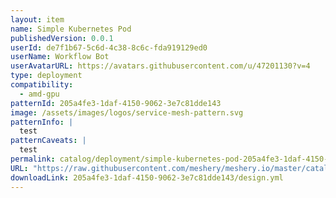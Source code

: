 ```yaml
---
layout: item
name: Simple Kubernetes Pod
publishedVersion: 0.0.1
userId: de7f1b67-5c6d-4c38-8c6c-fda919129ed0
userName: Workflow Bot
userAvatarURL: https://avatars.githubusercontent.com/u/47201130?v=4
type: deployment
compatibility:
  - amd-gpu
patternId: 205a4fe3-1daf-4150-9062-3e7c81dde143
image: /assets/images/logos/service-mesh-pattern.svg
patternInfo: |
  test
patternCaveats: |
  test
permalink: catalog/deployment/simple-kubernetes-pod-205a4fe3-1daf-4150-9062-3e7c81dde143.html
URL: "https://raw.githubusercontent.com/meshery/meshery.io/master/catalog/205a4fe3-1daf-4150-9062-3e7c81dde143/0.0.1/design.yml"
downloadLink: 205a4fe3-1daf-4150-9062-3e7c81dde143/design.yml
---
```


